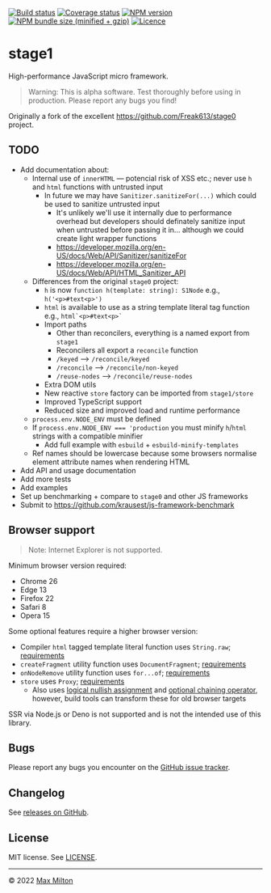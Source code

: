 [![Build status](https://img.shields.io/github/workflow/status/maxmilton/stage1/ci)](https://github.com/maxmilton/stage1/actions)
[![Coverage status](https://img.shields.io/codeclimate/coverage/maxmilton/stage1)](https://codeclimate.com/github/maxmilton/stage1)
[![NPM version](https://img.shields.io/npm/v/stage1.svg)](https://www.npmjs.com/package/stage1)
[![NPM bundle size (minified + gzip)](https://img.shields.io/bundlephobia/minzip/stage1.svg)](https://bundlephobia.com/result?p=stage1)
[![Licence](https://img.shields.io/github/license/maxmilton/stage1.svg)](https://github.com/maxmilton/stage1/blob/master/LICENSE)

# stage1

High-performance JavaScript micro framework.

> Warning: This is alpha software. Test thoroughly before using in production. Please report any bugs you find!

Originally a fork of the excellent <https://github.com/Freak613/stage0> project.

## TODO

- Add documentation about:
  - Internal use of `innerHTML` — potencial risk of XSS etc.; never use `h` and `html` functions with untrusted input
    - In future we may have `Sanitizer.sanitizeFor(...)` which could be used to sanitize untrusted input
      - It's unlikely we'll use it internally due to performance overhead but developers should definately sanitize input when untrusted before passing it in... although we could create light wrapper functions
      - <https://developer.mozilla.org/en-US/docs/Web/API/Sanitizer/sanitizeFor>
      - <https://developer.mozilla.org/en-US/docs/Web/API/HTML_Sanitizer_API>
  - Differences from the original `stage0` project:
    - `h` is now `function h(template: string): S1Node` e.g., `h('<p>#text<p>')`
    - `html` is available to use as a string template literal tag function e.g., `` html`<p>#text<p>` ``
    - Import paths
      - Other than reconcilers, everything is a named export from `stage1`
      - Reconcilers all export a `reconcile` function
      - `/keyed` --> `/reconcile/keyed`
      - `/reconcile` --> `/reconcile/non-keyed`
      - `/reuse-nodes` --> `/reconcile/reuse-nodes`
    - Extra DOM utils
    - New reactive `store` factory can be imported from `stage1/store`
    - Improved TypeScript support
    - Reduced size and improved load and runtime performance
  - `process.env.NODE_ENV` must be defined
  - If `process.env.NODE_ENV === 'production` you must minify `h`/`html` strings with a compatible minifier
    - Add full example with `esbuild` + `esbuild-minify-templates`
  - Ref names should be lowercase because some browsers normalise element attribute names when rendering HTML
- Add API and usage documentation
- Add more tests
- Add examples
- Set up benchmarking + compare to `stage0` and other JS frameworks
- Submit to <https://github.com/krausest/js-framework-benchmark>

## Browser support

> Note: Internet Explorer is not supported.

Minimum browser version required:

- Chrome 26
- Edge 13
- Firefox 22
- Safari 8
- Opera 15

Some optional features require a higher browser version:

- Compiler `html` tagged template literal function uses `String.raw`; [requirements](https://developer.mozilla.org/en-US/docs/Web/JavaScript/Reference/Global_Objects/String/raw#browser_compatibility)
- `createFragment` utility function uses `DocumentFragment`; [requirements](https://developer.mozilla.org/en-US/docs/Web/API/DocumentFragment/DocumentFragment#browser_compatibility)
- `onNodeRemove` utility function uses `for...of`; [requirements](https://developer.mozilla.org/en-US/docs/Web/JavaScript/Reference/Statements/for...of#browser_compatibility)
- `store` uses `Proxy`; [requirements](https://developer.mozilla.org/en-US/docs/Web/JavaScript/Reference/Global_Objects/Proxy/Proxy#browser_compatibility)
  - Also uses [logical nullish assignment](<(https://developer.mozilla.org/en-US/docs/Web/JavaScript/Reference/Operators/Logical_nullish_assignment#browser_compatibility)>) and [optional chaining operator](https://developer.mozilla.org/en-US/docs/Web/JavaScript/Reference/Operators/Optional_chaining#browser_compatibility), however, build tools can transform these for old browser targets

SSR via Node.js or Deno is not supported and is not the intended use of this library.

## Bugs

Please report any bugs you encounter on the [GitHub issue tracker](https://github.com/maxmilton/stage1/issues).

## Changelog

See [releases on GitHub](https://github.com/maxmilton/stage1/releases).

## License

MIT license. See [LICENSE](https://github.com/maxmilton/stage1/blob/master/LICENSE).

---

© 2022 [Max Milton](https://maxmilton.com)
